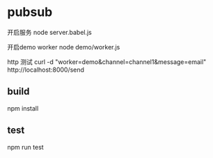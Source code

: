 # pubsub
开启服务
node server.babel.js

开启demo worker
node demo/worker.js

http 测试
curl -d "worker=demo&channel=channel1&message=email" http://localhost:8000/send


## build

npm install

## test

npm run test

